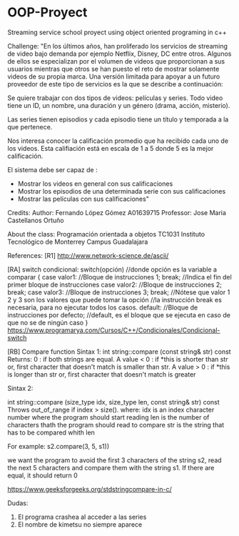 # OOP-Proyect
Streaming service school proyect using object oriented programing in c++

Challenge: 
"En los últimos años, han proliferado los servicios de streaming de video bajo demanda por ejemplo Netflix, Disney, DC entre otros. Algunos de ellos se especializan por el volumen de videos que proporcionan a sus usuarios mientras que otros se han puesto el reto de mostrar solamente videos de su propia marca. Una versión limitada para apoyar a un futuro proveedor de este tipo de servicios es la que se describe a continuación:

Se quiere trabajar con dos tipos de videos: películas y series. Todo video tiene un ID, un nombre, una duración y un género (drama, acción, misterio).

Las series tienen episodios y cada episodio tiene un título y temporada a la que pertenece.

Nos interesa conocer la calificación promedio que ha recibido cada uno de los videos. Esta califiación está en escala de 1 a 5 donde 5 es la mejor calificación.

El sistema debe ser capaz de :

- Mostrar los videos en general con sus calificaciones
- Mostrar los episodios de una determinada serie con sus calificaciones
- Mostrar las películas con sus calificaciones"


Credits:
Author: Fernando López Gómez A01639715
Professor: Jose Maria Castellanos Ortuño

About the class:
Programación orientada a objetos TC1031
Instituto Tecnológico de Monterrey 
Campus Guadalajara

References:
[R1] http://www.network-science.de/ascii/

[RA] switch condicional:
switch(opción) //donde opción es la variable a comparar
{
    case valor1: //Bloque de instrucciones 1;
    break; //Indica el fin del primer bloque de instrucciones
    case valor2: //Bloque de instrucciones 2;
    break;
    case valor3: //Bloque de instrucciones 3;
    break;
    //Nótese que valor 1 2 y 3 son los valores que puede tomar la opción
    //la instrucción break es necesaria, para no ejecutar todos los casos.
    default: //Bloque de instrucciones por defecto;
    //default, es el bloque que se ejecuta en caso de que no se de ningún caso
}
https://www.programarya.com/Cursos/C++/Condicionales/Condicional-switch

[RB] Compare function
Sintax 1:
int string::compare (const string& str) const
Returns:
0 : if both strings are equal.
A value < 0 : if *this is shorter than str or,
first character that doesn't match is smaller than str.
A value > 0 : if *this is longer than str or,
first character that doesn't match is greater

Sintax 2:

int string::compare (size_type idx, size_type len, const string& str) const
Throws out_of_range if index > size().
where:
idx is an index character number where the program should start reading
len is the number of characters thath the program should read to compare
str is the string that has to be compared whith len

For example:
s2.compare(3, 5, s1))

we want the program to avoid the first 3 characters of the string s2, read the next 5 characters and compare them with the string s1. If there are equal, it should return 0

https://www.geeksforgeeks.org/stdstringcompare-in-c/





Dudas:
1) El programa crashea al acceder a las series
2) El nombre de kimetsu no siempre aparece

